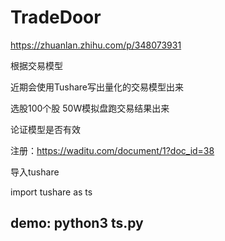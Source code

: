 # TradeDoor

https://zhuanlan.zhihu.com/p/348073931

根据交易模型

近期会使用Tushare写出量化的交易模型出来

选股100个股 50W模拟盘跑交易结果出来

论证模型是否有效


注册：https://waditu.com/document/1?doc_id=38

导入tushare

import tushare as ts

## demo: python3 ts.py


